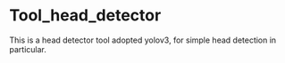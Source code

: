 # Tool_head_detector
This is a head detector tool adopted yolov3, for simple head detection in particular.

